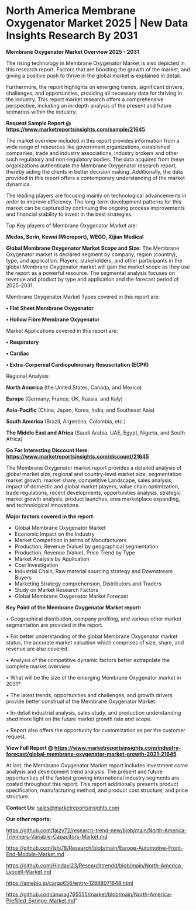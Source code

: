 # North America Membrane Oxygenator Market 2025 | New Data Insights Research By 2031

<Strong> Membrane Oxygenator Market Overview 2025 - 2031</strong>

The rising technology in Membrane Oxygenator Market is also depicted in this research report. Factors that are boosting the growth of the market, and giving a positive push to thrive in the global market is explained in detail.

Furthermore, the report highlights on emerging trends, significant drivers, challenges, and opportunities, providing all necessary data for thriving in the industry. This report market research offers a comprehensive perspective, including an in-depth analysis of the present and future scenarios within the industry.

<strong>Request Sample Report @ <a href=https://www.marketreportsinsights.com/sample/21645>https://www.marketreportsinsights.com/sample/21645</a></strong>

The market overview included in this report provides information from a wide range of resources like government organizations, established companies, trade and industry associations, industry brokers and other such regulatory and non-regulatory bodies. The data acquired from these organizations authenticate the Membrane Oxygenator research report, thereby aiding the clients in better decision making. Additionally, the data provided in this report offers a contemporary understanding of the market dynamics.

The leading players are focusing mainly on technological advancements in order to improve efficiency. The long-term development patterns for this market can be captured by continuing the ongoing process improvements and financial stability to invest in the best strategies.

Top Key players of Membrane Oxygenator Market are:

<strong>Medos, Sorin, Kewei (Microport), WEGO, Xijian Medical</strong>

<strong><b>Global Membrane Oxygenator Market Scope and Size:</b></strong>
The Membrane Oxygenator market is declared segment by company, region (country), type, and application. Players, stakeholders, and other participants in the global Membrane Oxygenator market will gain the market scope as they use the report as a powerful resource. The segmental analysis focuses on revenue and product by type and application and the forecast period of 2025-2031.

Membrane Oxygenator Market Types covered in this report are:

<strong>• Flat Sheet Membrane Oxygenator

• Hollow Fibre Membrane Oxygenator</strong>

Market Applications covered in this report are:

<strong>• Respiratory

• Cardiac

• Extra-Corporeal Cardiopulmonary Resuscitation (ECPR)</strong> 

Regional Analysis

<strong>North America</strong> (the United States, Canada, and Mexico)

<strong>Europe</strong> (Germany, France, UK, Russia, and Italy)

<strong>Asia-Pacific</strong> (China, Japan, Korea, India, and Southeast Asia)

<strong>South America</strong> (Brazil, Argentina, Colombia, etc.)

<strong>The Middle East and Africa</strong> (Saudi Arabia, UAE, Egypt, Nigeria, and South Africa)

<strong>Go For Interesting Discount Here: <a href=https://www.marketreportsinsights.com/discount/21645>https://www.marketreportsinsights.com/discount/21645</a></strong>

The Membrane Oxygenator market report provides a detailed analysis of global market size, regional and country-level market size, segmentation market growth, market share, competitive Landscape, sales analysis, impact of domestic and global market players, value chain optimization, trade regulations, recent developments, opportunities analysis, strategic market growth analysis, product launches, area marketplace expanding, and technological innovations.

<strong><b>Major factors covered in the report:</b></strong>
<ul>
  <li>Global Membrane Oxygenator Market </li>
  <li>Economic Impact on the Industry</li>
  <li>Market Competition in terms of Manufacturers</li>
  <li>Production, Revenue (Value) by geographical segmentation</li>
  <li>Production, Revenue (Value), Price Trend by Type</li>
  <li>Market Analysis by Application</li>
  <li>Cost Investigation</li>
  <li>Industrial Chain, Raw material sourcing strategy and Downstream Buyers</li>
  <li>Marketing Strategy comprehension, Distributors and Traders</li>
  <li>Study on Market Research Factors</li>
  <li>Global Membrane Oxygenator Market Forecast</li>
</ul>

<strong><b>Key Point of the Membrane Oxygenator Market report:</b></strong>

• Geographical distribution, company profiling, and various other market segmentation are provided in the report.

• For better understanding of the global Membrane Oxygenator market status, the accurate market valuation which comprises of size, share, and revenue are also covered.

• Analysis of the competitive dynamic factors better extrapolate the complete market overview

• What will be the size of the emerging Membrane Oxygenator market in 2031?

• The latest trends, opportunities and challenges, and growth drivers provide better construal of the Membrane Oxygenator Market.

• In-detail industrial analysis, sales study, and production understanding shed more light on the future market growth rate and scope.

• Report also offers the opportunity for customization as per the customer request.

<strong><b>View Full Report @ <a href=https://www.marketreportsinsights.com/industry-forecast/global-membrane-oxygenator-market-growth-2021-21645>https://www.marketreportsinsights.com/industry-forecast/global-membrane-oxygenator-market-growth-2021-21645</a></b></strong>


At last, the Membrane Oxygenator Market report includes investment come analysis and development trend analysis. The present and future opportunities of the fastest growing international industry segments are coated throughout this report. This report additionally presents product specification, manufacturing method, and product cost structure, and price structure.

<strong>Contact Us:</strong>
sales@marketreportsinsights.com

<strong>Our other reports:</strong>

<a href=https://github.com/faizy72/research-trend-new/blob/main/North-America-Trimmers-Variable-Capacitors-Market.md>https://github.com/faizy72/research-trend-new/blob/main/North-America-Trimmers-Variable-Capacitors-Market.md</a>

<a href=https://github.com/Ishi78/Research/blob/main/Europe-Automotive-Front-End-Module-Market.md>https://github.com/Ishi78/Research/blob/main/Europe-Automotive-Front-End-Module-Market.md</a>

<a href=https://github.com/Hindavi23/Researchtrendd/blob/main/North-America-Lyocell-Market.md>https://github.com/Hindavi23/Researchtrendd/blob/main/North-America-Lyocell-Market.md</a>

<a href=https://ameblo.jp/cargo656/entry-12888071648.html>https://ameblo.jp/cargo656/entry-12888071648.html</a>

<a href=https://github.com/anurag765555/market/blob/main/North-America-Prefilled-Syringe-Market.md>https://github.com/anurag765555/market/blob/main/North-America-Prefilled-Syringe-Market.md</a>"
